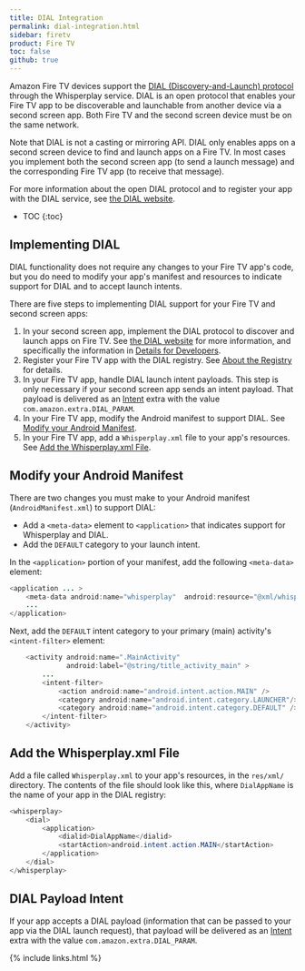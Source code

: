```yaml
---
title: DIAL Integration
permalink: dial-integration.html
sidebar: firetv
product: Fire TV
toc: false
github: true
---
```


Amazon Fire TV devices support the [DIAL (Discovery-and-Launch) protocol][1] through the Whisperplay service. DIAL is an open protocol that enables your Fire TV app to be discoverable and launchable from another device via a second screen app. Both Fire TV and the second screen device must be on the same network.

Note that DIAL is not a casting or mirroring API. DIAL only enables apps on a second screen device to find and launch apps on a Fire TV. In most cases you implement both the second screen app (to send a launch message) and the corresponding Fire TV app (to receive that message).

For more information about the open DIAL protocol and to register your app with the DIAL service, see [the DIAL website][2].

* TOC
{:toc}

## Implementing DIAL

DIAL functionality does not require any changes to your Fire TV app's code, but you do need to modify your app's manifest and resources to indicate support for DIAL and to accept launch intents.

There are five steps to implementing DIAL support for your Fire TV and second screen apps:

1. In your second screen app, implement the DIAL protocol to discover and launch apps on Fire TV. See [the DIAL website][2] for more information, and specifically the information in [Details for Developers][3].
2. Register your Fire TV app with the DIAL registry. See [About the Registry][4] for details.
3. In your Fire TV app, handle DIAL launch intent payloads. This step is only necessary if your second screen app sends an intent payload. That payload is delivered as an [Intent][5] extra with the value `com.amazon.extra.DIAL_PARAM`.
4. In your Fire TV app, modify the Android manifest to support DIAL. See [Modify your Android Manifest][6].
5. In your Fire TV app, add a `Whisperplay.xml` file to your app's resources. See [Add the Whisperplay.xml File][7].

## Modify your Android Manifest

There are two changes you must make to your Android manifest (`AndroidManifest.xml`) to support DIAL:

* Add a `<meta-data>` element to `<application>` that indicates support for Whisperplay and DIAL.
* Add the `DEFAULT` category to your launch intent.

In the `<application>` portion of your manifest, add the following `<meta-data>` element:

```java
<application ... >
    <meta-data android:name="whisperplay"  android:resource="@xml/whisperplay"/>
    ...
</application>
```

Next, add the `DEFAULT` intent category to your primary (main) activity's `<intent-filter>` element:

```java
    <activity android:name=".MainActivity"
              android:label="@string/title_activity_main" >
        ...
        <intent-filter>
            <action android:name="android.intent.action.MAIN" />
            <category android:name="android.intent.category.LAUNCHER"/>
            <category android:name="android.intent.category.DEFAULT" />
        </intent-filter>
    </activity>
```

## Add the Whisperplay.xml File

Add a file called `Whisperplay.xml` to your app's resources, in the `res/xml/` directory. The contents of the file should look like this, where `DialAppName` is the name of your app in the DIAL registry:

```java
<whisperplay>
    <dial>
        <application>
            <dialid>DialAppName</dialid>
            <startAction>android.intent.action.MAIN</startAction>
        </application>
    </dial>
</whisperplay>
```


## DIAL Payload Intent

If your app accepts a DIAL payload (information that can be passed to your app via the DIAL launch request), that payload will be delivered as an [Intent][5] extra with the value `com.amazon.extra.DIAL_PARAM`.

[1]: http://www.dial-multiscreen.org
[2]: http://www.dial-multiscreen.org/
[3]: http://www.dial-multiscreen.org/details-for-developers
[4]: http://www.dial-multiscreen.org/dial-registry
[5]: http://developer.android.com/reference/android/content/Intent.html
[6]: https://developer.amazon.com/public/solutions/devices/fire-tv/docs/dial-integration#manifest
[7]: https://developer.amazon.com/public/solutions/devices/fire-tv/docs/dial-integration#xmlfile

{% include links.html %}
